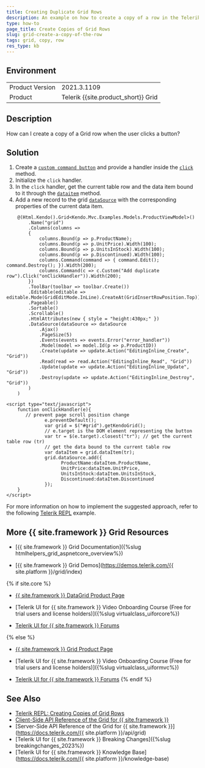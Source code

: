 ```yaml
---
title: Creating Duplicate Grid Rows
description: An example on how to create a copy of a row in the Telerik UI Grid for {{ site.framework }}.
type: how-to
page_title: Create Copies of Grid Rows
slug: grid-create-a-copy-of-the-row
tags: grid, copy, row
res_type: kb
---
```


## Environment

<table>
	<tr>
		<td>Product Version</td>
		<td>2021.3.1109</td>
	</tr>
	<tr>
		<td>Product</td>
		<td>Telerik {{site.product_short}} Grid</td>
	</tr>
</table>

## Description

How can I create a copy of a Grid row when the user clicks a button?

## Solution

1. Create a [`custom command button`](https://docs.telerik.com/kendo-ui/api/javascript/ui/grid/configuration/columns.command#columnscommand) and provide a handler inside the [`click`](https://docs.telerik.com/kendo-ui/api/javascript/ui/grid/configuration/columns.command#columnscommandclick) method.
1. Initialize the `click` handler.
1. In the `click` handler, get the current table row and the data item bound to it through the [`dataitem`](https://docs.telerik.com/kendo-ui/api/javascript/ui/grid/methods/dataitem) method.
1. Add a new record to the grid [`dataSource`](https://docs.telerik.com/kendo-ui/api/javascript/ui/grid/configuration/datasource) with the corresponding properties of the current data item. 

```Razor Index.cshtml
	@(Html.Kendo().Grid<Kendo.Mvc.Examples.Models.ProductViewModel>()
	    .Name("grid")
	    .Columns(columns =>
	    {
	        columns.Bound(p => p.ProductName);
	        columns.Bound(p => p.UnitPrice).Width(100);
	        columns.Bound(p => p.UnitsInStock).Width(100);
	        columns.Bound(p => p.Discontinued).Width(100);
	        columns.Command(command => { command.Edit(); command.Destroy(); }).Width(200);
	        columns.Command(c => c.Custom("Add duplicate row").Click("onClickHandler")).Width(200);
	    })
	    .ToolBar(toolbar => toolbar.Create())
	    .Editable(editable => editable.Mode(GridEditMode.InLine).CreateAt(GridInsertRowPosition.Top))
	    .Pageable()
	    .Sortable()
	    .Scrollable()
	    .HtmlAttributes(new { style = "height:430px;" })
	    .DataSource(dataSource => dataSource
	        .Ajax()
	        .PageSize(5)
	        .Events(events => events.Error("error_handler"))
	        .Model(model => model.Id(p => p.ProductID))
	        .Create(update => update.Action("EditingInline_Create", "Grid"))
	        .Read(read => read.Action("EditingInline_Read", "Grid"))
	        .Update(update => update.Action("EditingInline_Update", "Grid"))
	        .Destroy(update => update.Action("EditingInline_Destroy", "Grid"))
	    )
	)
```
```JS script.js
<script type="text/javascript">
	function onClickHandler(e){
	   // prevent page scroll position change
	          e.preventDefault();
	          var grid = $("#grid").getKendoGrid();
	          // e.target is the DOM element representing the button
	          var tr = $(e.target).closest("tr"); // get the current table row (tr)
	          // get the data bound to the current table row
	          var dataItem = grid.dataItem(tr);
	          grid.dataSource.add({
	                ProductName:dataItem.ProductName,
	                UnitPrice:dataItem.UnitPrice,
	                UnitsInStock:dataItem.UnitsInStock,
	                Discontinued:dataItem.Discontinued
	          });
	}
</script>
```
For more information on how to implement the suggested approach, refer to the following [Telerik REPL](https://netcorerepl.telerik.com/mFvcYAaB11ZFNfF510) example.

## More {{ site.framework }} Grid Resources

* [{{ site.framework }} Grid Documentation]({%slug htmlhelpers_grid_aspnetcore_overview%})

* [{{ site.framework }} Grid Demos](https://demos.telerik.com/{{ site.platform }}/grid/index)

{% if site.core %}
* [{{ site.framework }} DataGrid Product Page](https://www.telerik.com/aspnet-core-ui/grid)

* [Telerik UI for {{ site.framework }} Video Onboarding Course (Free for trial users and license holders)]({%slug virtualclass_uiforcore%})

* [Telerik UI for {{ site.framework }} Forums](https://www.telerik.com/forums/aspnet-core-ui)

{% else %}
* [{{ site.framework }} Grid Product Page](https://www.telerik.com/aspnet-mvc/grid)

* [Telerik UI for {{ site.framework }} Video Onboarding Course (Free for trial users and license holders)]({%slug virtualclass_uiformvc%})

* [Telerik UI for {{ site.framework }} Forums](https://www.telerik.com/forums/aspnet-mvc)
{% endif %}

## See Also

* [Telerik REPL: Creating Copies of Grid Rows](https://netcorerepl.telerik.com/mFvcYAaB11ZFNfF510)
* [Client-Side API Reference of the Grid for {{ site.framework }}](https://docs.telerik.com/kendo-ui/api/javascript/ui/grid)
* [Server-Side API Reference of the Grid for {{ site.framework }}](https://docs.telerik.com/{{ site.platform }}/api/grid)
* [Telerik UI for {{ site.framework }} Breaking Changes]({%slug breakingchanges_2023%})
* [Telerik UI for {{ site.framework }} Knowledge Base](https://docs.telerik.com/{{ site.platform }}/knowledge-base)
